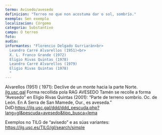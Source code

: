 ```yaml
---
termo: Avisedo/avesedo
definicion: "Terreo no que non acostuma dar o sol, sombrío."
exemplo: Sen exemplo
localizacion: Córgomo
categoria: Substantivo
campo: O terreo
foto:
audio:
informantes: "Florencio Delgado Gurriarán<br>
  Leandro Carré Alvarellos (1951)<br>
  X. L. Franco Grande (1972)
  Eligio Rivas Quintas (1978)
  Leandro Carré Alvarellos (1979)
  Eligio Rivas Quintas (1978)
  "
---
```


Alvarellos (1951) ( 1971): Declive de un monte hacia la parte Norte.
[ilg.usc.gal](https://ilg.usc.gal/ddd/ddd_pescuda.php?lang=gl&pescuda=avIsedo&tipo_busca=lema)
Forma recollida pola RAG AVESEDO
Tamén se recolle a forma “Avesedo” en Eligio Rivas Quintas (2001): “Parte de terreno sombrío. Oc. de León. En A Serra de San Mamede, Our., es aveseda.”
DdD:https://ilg.usc.gal/ddd/ddd_pescuda.php?lang=gl&pescuda=avesedo&tipo_busca=lema

Exemplos no TILG de “avisedo” e as súas variantes: https://ilg.usc.es/TILG/gl/search/simple
